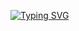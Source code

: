 <a href="https://git.io/typing-svg"><img src="https://readme-typing-svg.demolab.com?font=Caveat&size=32&duration=3000&pause=100&color=A515F7&random=false&width=500&lines=Hi%2C+I'm+Artem.+Welcome+to+my+GitHub+profile!;I+am+a+beginner+in+programming;I+am+coding+in+C%23;I+know+SQL+at+a+basic+level%2C+as+well+as+Git;This+list+will+continue+to+grow+%3A);Have+a+nice+day!" alt="Typing SVG" /></a>
